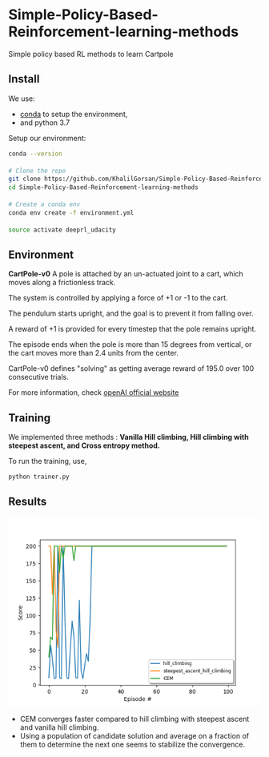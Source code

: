 # Simple-Policy-Based-Reinforcement-learning-methods
Simple policy based RL methods to learn Cartpole

Install
--------------------------------------------------------------------------------
We use:
- [conda](https://docs.conda.io/projects/conda/en/latest/user-guide/install/index.html)
  to setup the environment,
- and python 3.7

Setup our environment:
```bash
conda --version

# Clone the repo
git clone https://github.com/KhalilGorsan/Simple-Policy-Based-Reinforcement-learning-methods.git
cd Simple-Policy-Based-Reinforcement-learning-methods

# Create a conda env
conda env create -f environment.yml

source activate deeprl_udacity
```

Environment
--------------------------------------------------------------------------------
**CartPole-v0**
A pole is attached by an un-actuated joint to a cart, which moves along a frictionless
track.

The system is controlled by applying a force of +1 or -1 to the cart.

The pendulum starts upright, and the goal is to prevent it from falling over.

A reward of +1 is provided for every timestep that the pole remains upright.

The episode ends when the pole is more than 15 degrees from vertical, or the cart moves
more than 2.4 units from the center.

CartPole-v0 defines "solving" as getting average reward of 195.0 over 100 consecutive
trials.

For more information, check [openAI official website](https://gym.openai.com/envs/CartPole-v0/)

Training
--------------------------------------------------------------------------------
We implemented three methods : **Vanilla Hill climbing, Hill climbing with steepest
ascent, and Cross entropy method.**

To run the training, use,
```bash
python trainer.py
```

Results
---------------------------------------------------------------------------------
![training results](https://github.com/KhalilGorsan/Simple-Policy-Based-Reinforcement-learning-methods/blob/master/hill_climbing_CEM.png)

- CEM converges faster compared to hill climbing with steepest ascent and vanilla
hill climbing.
- Using a population of candidate solution and average on a fraction of them to determine
the next one seems to stabilize the convergence.
